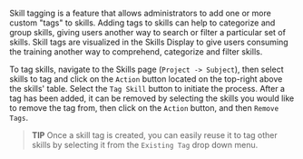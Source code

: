 Skill tagging is a feature that allows administrators to add one or more custom "tags" to skills. Adding tags to skills can help to categorize and group skills, giving users another way to search or filter a particular set of skills. Skill tags are visualized in the Skills Display to give users consuming the training another way to comprehend, categorize and filter skills.

To tag skills, navigate to the Skills page (`Project -> Subject`), then select skills to tag and click on the `Action` button located on the top-right above the skills' table. Select the `Tag Skill` button to initiate the process. After a tag has been added, it can be removed by selecting the skills you would like to remove the tag from, then click on the `Action` button, and then `Remove Tags`.

> **TIP**
> Once a skill tag is created, you can easily reuse it to tag other skills by selecting it from the `Existing Tag` drop down menu.